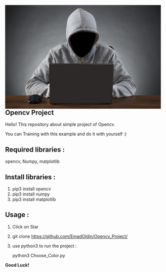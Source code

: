 <img src="hacker.jpg" align="right" />

## Opencv Project

Hello! 
This repository about simple project of Opencv.

You can Training with this example and do it with yourself :)

## Required libraries :
opencv, Numpy, matplotlib

## Install libraries :
1. pip3 install opencv
2. pip3 install numpy
3. pip3 install matplotlib

## Usage :
1. Click on Star
2. git clone https://github.com/EmadOldin/Opencv_Project/
3. use python3 to run the project :  

   python3 Choose_Color.py




**Good Luck!**
